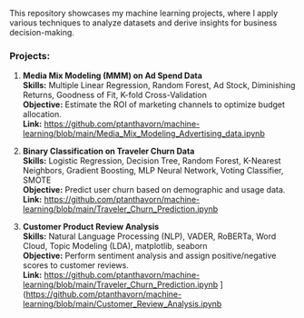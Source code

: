 This repository showcases my machine learning projects, where I apply various techniques to analyze datasets and derive insights for business decision-making.

### Projects:

1. **Media Mix Modeling (MMM) on Ad Spend Data**  
   **Skills:** Multiple Linear Regression, Random Forest, Ad Stock, Diminishing Returns, Goodness of Fit, K-fold Cross-Validation  
   **Objective:** Estimate the ROI of marketing channels to optimize budget allocation.  
   **Link:** https://github.com/ptanthavorn/machine-learning/blob/main/Media_Mix_Modeling_Advertising_data.ipynb

3. **Binary Classification on Traveler Churn Data**  
   **Skills:** Logistic Regression, Decision Tree, Random Forest, K-Nearest Neighbors, Gradient Boosting, MLP Neural Network, Voting Classifier, SMOTE  
   **Objective:** Predict user churn based on demographic and usage data.  
   **Link:** https://github.com/ptanthavorn/machine-learning/blob/main/Traveler_Churn_Prediction.ipynb

4. **Customer Product Review Analysis**  
   **Skills:** Natural Language Processing (NLP), VADER, RoBERTa, Word Cloud, Topic Modeling (LDA), matplotlib, seaborn  
   **Objective:** Perform sentiment analysis and assign positive/negative scores to customer reviews.  
   **Link:** https://github.com/ptanthavorn/machine-learning/blob/main/Traveler_Churn_Prediction.ipynb ](https://github.com/ptanthavorn/machine-learning/blob/main/Customer_Review_Analysis.ipynb

